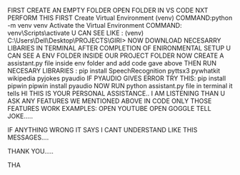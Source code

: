 FIRST CREATE AN EMPTY FOLDER OPEN FOLDER IN VS CODE NXT PERFORM THIS 
FIRST Create Virtual Environment (venv) COMMAND:python -m venv venv
Activate the Virtual Environment COMMAND: venv\Scripts\activate
U CAN SEE LIKE : (venv) C:\Users\Dell\Desktop\PROJECTS\GIRI>
NOW DOWNLOAD NECESARRY LIBARIES IN TERMINAL 
AFTER COMPLETION OF ENIRONMENTAL SETUP U CAN SEE A ENV FOLDER INSIDE OUR PROJECT FOLDER 
NOW CREATE A assistant.py file inside env folder and add code gave above 
THEN RUN NECESARY LIBRARIES :
  pip install SpeechRecognition pyttsx3 pywhatkit wikipedia pyjokes pyaudio
IF PYAUDIO GIVES ERROR TRY THIS:
   pip install pipwin
   pipwin install pyaudio
NOW RUN python assistant.py file in terminal it tells HI THIS IS YOUR PERSONAL ASSISTANCE..
I AM LISTENING THAN U ASK ANY FEATURES WE MENTIONED ABOVE IN CODE ONLY THOSE FEATURES WORK EXAMPLES:
  OPEN YOUTUBE 
  OPEN GOGGLE
  TELL JOKE.....

IF ANYTHING WRONG IT SAYS I CANT UNDERSTAND LIKE THIS MESSAGES....

THANK YOU.....

THA
